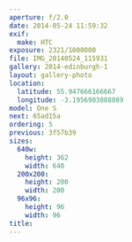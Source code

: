 ```yaml
---
aperture: f/2.0
date: 2014-05-24 11:59:32
exif:
  make: HTC
exposure: 2321/1000000
file: IMG_20140524_115931
gallery: 2014-edinburgh-1
layout: gallery-photo
location:
  latitude: 55.947666166667
  longitude: -3.1956903888889
model: One S
next: 65ad15a
ordering: 5
previous: 3f57b39
sizes:
  640w:
    height: 362
    width: 640
  200x200:
    height: 200
    width: 200
  96x96:
    height: 96
    width: 96
title: 
---
```

